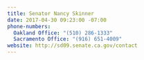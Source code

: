 ```yaml
---
title: Senator Nancy Skinner
date: 2017-04-30 09:23:00 -07:00
phone-numbers:
  Oakland Office: "(510) 286-1333"
  Sacramento Office: "(916) 651-4009"
website: http://sd09.senate.ca.gov/contact
---
```


